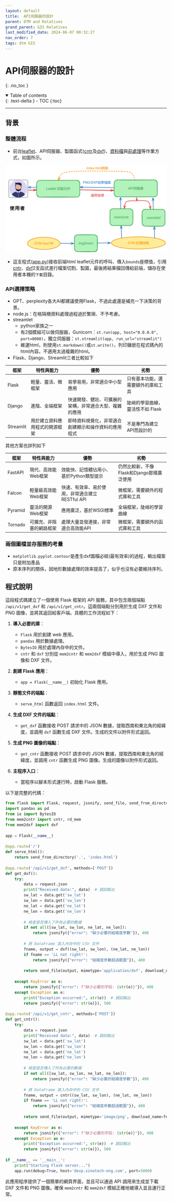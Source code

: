 ```yaml
---
layout: default
title:  API伺服器的設計
parent: DTM and Relatives
grand_parent: GIS Relatives
last_modified_date: 2024-06-07 00:32:27
nav_order: 7
tags: dtm GIS
---
```


# API伺服器的設計
{: .no_toc }

<details open markdown="block">
  <summary>
    Table of contents
  </summary>
  {: .text-delta }
- TOC
{:toc}
</details>

---
## 背景

### 整體流程

- 前台[leaflet](https://leafletjs.com/)、API伺服器、製圖函式([cntr](./mem2cntr.md)及[dxf](./mem2dxf.md))、[資料檔](./dtm_info.md)與[前處理](./img2mem.md)等作業方式，如圖所示。

![](pngs/2024-06-07-09-13-26.png)

- 這支程式([app.py](./app.py))接收前端html leaflet元件的呼叫、傳入`bounds`座標值，引用[cntr](./mem2cntr.md)、[dxf](./mem2dxf.md)2支函式進行檔案切割、製圖，最後將結果檔回傳給前端，儲存在使用者本機的`下載`目錄。

### API選擇策略

- GPT、perplexity各大AI都建議使用Flask，不過此處還是補充一下決策的背景。
- node.js：在格隔柵資料處理過程過於繁瑣、不予考慮。
- streamlet
  - python家族之一
  - 有2個模組可以做伺服器，Gunicorn：`st.run(app, host="0.0.0.0", port=8080)`，獨立伺服器：`st.streamlit(app, run_url="streamlit")`
  - 維運html，則使用`st.markdown()`或`st.write()`，列印鑲嵌在程式碼內的html內容。不適用太過複雜的html。
- Flask、Django、Streamlit三者比較如下

框架|特性與能力|優勢|劣勢
-|-|-|-
Flask|輕量、靈活、微框架|易學易用，非常適合中小型應用|只有基本功能，還需要額外的庫和工具
Django|進階、全端框架|快速開發、健壯、可擴展的架構，非常適合大型、複雜的應用|陡峭的學習曲線，靈活性不如 Flask
Streamlit|用於建立資料應用程式的開源框架|即時資料視覺化，非常適合創建顯示和操作資料的應用程式|不是專門為建立API而設計的

其他方案也詳列如下

框架|特性與能力|優勢|劣勢
-|-|-|-
FastAPI|現代、高效能Web框架|效能快、記憶體佔用小、基於Python類型提示|仍然比較新，不像Flask和Django那樣廣泛使用
Falcon|輕量級高效能Web框架|快速、有效率、易於使用，非常適合建立RESTful API|微框架，需要額外的程式庫和工具
Pyramid|靈活的開源Web框架|應用廣泛，基於WSGI標準|全端框架，陡峭的學習曲線
Tornado|可擴充、非阻塞的網路框架|處理大量並發連接，非常適合高效能API|微框架，需要額外的函式庫和工具

### 兩個圖檔並存服務的考量

- `matplotlib.pyplot.contour`是產生dxf圖檔必經(最有效率)的過程，輸出檔案只是附加產品
- 原本序列的關係，因地形數據處理的效率提高了，似乎也沒有必要維持序列，

## 程式說明

這段程式碼建立了一個使用 Flask 框架的 API 服務，其中包含兩個端點 `/api/v1/get_dxf` 和 `/api/v1/get_cntr`。這兩個端點分別用於生成 DXF 文件和 PNG 圖像，並將其返回給客戶端。具體的工作流程如下：

1. **導入必要的庫**：
   - `Flask` 用於創建 web 應用。
   - `pandas` 用於數據處理。
   - `BytesIO` 用於處理內存中的文件。
   - `cntr` 和 `dxf` 分別從 `mem2cntr` 和 `mem2dxf` 模組中導入，用於生成 PNG 圖像和 DXF 文件。

2. **創建 Flask 應用**：
   - `app = Flask(__name__)` 初始化 Flask 應用。

3. **靜態文件的端點**：
   - `serve_html` 函數返回 `index.html` 文件。

4. **生成 DXF 文件的端點**：
   - `get_dxf` 函數接收 POST 請求中的 JSON 數據，提取西南和東北角的經緯度，並調用 `dxf` 函數生成 DXF 文件。生成的文件以附件形式返回。

5. **生成 PNG 圖像的端點**：
   - `get_cntr` 函數接收 POST 請求中的 JSON 數據，提取西南和東北角的經緯度，並調用 `cntr` 函數生成 PNG 圖像。生成的圖像以附件形式返回。

6. **主程序入口**：
   - 當程序以腳本形式運行時，啟動 Flask 服務。

以下是完整的代碼：

```python
from flask import Flask, request, jsonify, send_file, send_from_directory
import pandas as pd
from io import BytesIO
from mem2cntr import cntr, rd_mem
from mem2dxf import dxf

app = Flask(__name__)

@app.route('/')
def serve_html():
    return send_from_directory('.', 'index.html')

@app.route('/api/v1/get_dxf', methods=['POST'])
def get_dxf():
    try:
        data = request.json
        print("Received data:", data)  # 調試輸出
        sw_lat = data.get('sw_lat')
        sw_lon = data.get('sw_lon')
        ne_lat = data.get('ne_lat')
        ne_lon = data.get('ne_lon')

        # 檢查是否傳入了所有必要的數據
        if not all([sw_lat, sw_lon, ne_lat, ne_lon]):
            return jsonify({"error": "缺少必要的經緯度參數"}), 400

        # 將 DataFrame 寫入內存中的 CSV 文件
        fname, output = dxf((sw_lat, sw_lon), (ne_lat, ne_lon))
        if fname == 'LL not right!':
            return jsonify({"error": "經緯度參數超過範圍"}), 400

        return send_file(output, mimetype='application/dxf', download_name=fname, as_attachment=True)

    except KeyError as e:
        return jsonify({"error": f"缺少必要的字段: {str(e)}"}), 400
    except Exception as e:
        print("Exception occurred:", str(e))  # 調試輸出
        return jsonify({"error": str(e)}), 500

@app.route('/api/v1/get_cntr', methods=['POST'])
def get_cntr():
    try:
        data = request.json
        print("Received data:", data)  # 調試輸出
        sw_lat = data.get('sw_lat')
        sw_lon = data.get('sw_lon')
        ne_lat = data.get('ne_lat')
        ne_lon = data.get('ne_lon')

        # 檢查是否傳入了所有必要的數據
        if not all([sw_lat, sw_lon, ne_lat, ne_lon]):
            return jsonify({"error": "缺少必要的經緯度參數"}), 400

        # 將 DataFrame 寫入內存中的 CSV 文件
        fname, output = cntr((sw_lat, sw_lon), (ne_lat, ne_lon))
        if fname == 'LL not right!':
            return jsonify({"error": "經緯度參數超過範圍"}), 400

        return send_file(output, mimetype='image/png', download_name=fname, as_attachment=True)

    except KeyError as e:
        return jsonify({"error": f"缺少必要的字段: {str(e)}"}), 400
    except Exception as e:
        print("Exception occurred:", str(e))  # 調試輸出
        return jsonify({"error": str(e)}), 500

if __name__ == '__main__':
    print("Starting Flask server...")
    app.run(debug=True, host='devp.sinotech-eng.com', port=5000)
```

此應用程序提供了一個簡單的網頁界面，並且可以通過 API 調用來生成並下載 DXF 文件和 PNG 圖像。確保 `mem2cntr` 和 `mem2dxf` 模組正確地被導入並且運行正常。